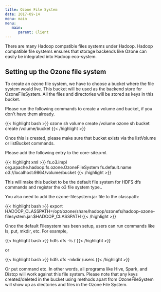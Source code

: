 ```yaml
---
title: Ozone File System
date: 2017-09-14
menu: main
menu:
   main:
      parent: Client
---
```

<!---
  Licensed to the Apache Software Foundation (ASF) under one or more
  contributor license agreements.  See the NOTICE file distributed with
  this work for additional information regarding copyright ownership.
  The ASF licenses this file to You under the Apache License, Version 2.0
  (the "License"); you may not use this file except in compliance with
  the License.  You may obtain a copy of the License at

      http://www.apache.org/licenses/LICENSE-2.0

  Unless required by applicable law or agreed to in writing, software
  distributed under the License is distributed on an "AS IS" BASIS,
  WITHOUT WARRANTIES OR CONDITIONS OF ANY KIND, either express or implied.
  See the License for the specific language governing permissions and
  limitations under the License.
-->

There are many Hadoop compatible files systems under Hadoop. Hadoop compatible file systems ensures that storage backends like Ozone can easily be integrated into Hadoop eco-system.

## Setting up the Ozone file system

To create an ozone file system, we have to choose a bucket where the file system would live. This bucket will be used as the backend store for OzoneFileSystem. All the files and directories will be stored as keys in this bucket.

Please run the following commands to create a volume and bucket, if you don't have them already.

{{< highlight bash >}}
ozone sh volume create /volume
ozone sh bucket create /volume/bucket
{{< /highlight >}}

Once this is created, please make sure that bucket exists via the listVolume or listBucket commands.

Please add the following entry to the core-site.xml.

{{< highlight xml >}}
<property>
  <name>fs.o3.impl</name>
  <value>org.apache.hadoop.fs.ozone.OzoneFileSystem</value>
</property>
<property>
  <name>fs.default.name</name>
  <value>o3://localhost:9864/volume/bucket</value>
</property>
{{< /highlight >}}

This will make this bucket to be the default file system for HDFS dfs commands and register the o3 file system type..

You also need to add the ozone-filesystem.jar file to the classpath:

{{< highlight bash >}}
export HADOOP_CLASSPATH=/opt/ozone/share/hadoop/ozonefs/hadoop-ozone-filesystem.jar:$HADOOP_CLASSPATH
{{< /highlight >}}




Once the default Filesystem has been setup, users can run commands like ls, put, mkdir, etc.
For example,

{{< highlight bash >}}
hdfs dfs -ls /
{{< /highlight >}}

or

{{< highlight bash >}}
hdfs dfs -mkdir /users
{{< /highlight >}}


Or put command etc. In other words, all programs like Hive, Spark, and Distcp will work against this file system.
Please note that any keys created/deleted in the bucket using methods apart from OzoneFileSystem will show up as diectories and files in the Ozone File System.
